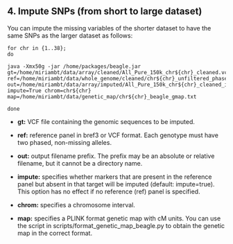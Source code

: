 ## 4. Impute SNPs (from short to large dataset)

You can impute the missing variables of the shorter dataset to have the same SNPs as the larger dataset as follows:

```
for chr in {1..38};
do

java -Xmx50g -jar /home/packages/beagle.jar gt=/home/miriambt/data/array/cleaned/All_Pure_150k_chr${chr}_cleaned.vcf ref=/home/miriambt/data/whole_genome/cleaned/chr${chr}_unfiltered_phased_cleaned.vcf out=/home/miriambt/data/array/imputed/All_Pure_150k_chr${chr}_cleaned_imputed impute=True chrom=chr${chr}  map=/home/miriambt/data/genetic_map/chr${chr}_beagle_gmap.txt

done
```

* **gt:** VCF file containing the genomic sequences to be imputed.

* **ref:**  reference panel in bref3 or VCF format. Each genotype must have two phased, non-missing alleles.

* **out:** output filename prefix. The prefix may be an absolute or relative filename, but it cannot be a directory name.

* **impute:** specifies whether markers that are present in the reference panel but absent in that target will be imputed (default: impute=true). This option has no effect if no reference (ref) panel is specified.

* **chrom:** specifies a chromosome interval.

* **map:** specifies a PLINK format genetic map with cM units. You can use the script in scripts/format_genetic_map_beagle.py to obtain the genetic map in the correct format.

